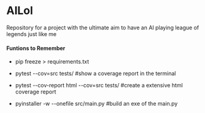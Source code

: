 AILol
==================
Repository for a project with the ultimate aim to have an AI playing league of legends just like me

#### Funtions to Remember
- pip freeze > requirements.txt
- pytest --cov=src tests/ #show a coverage report in the terminal
- pytest --cov-report html --cov=src tests/ #create a extensive html coverage report

- pyinstaller -w --onefile src/main.py #build an exe of the main.py